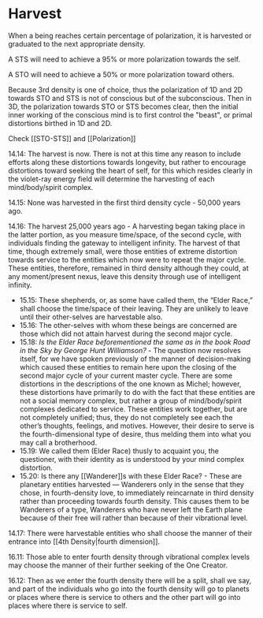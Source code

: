 # Harvest
When a being reaches certain percentage of polarization, it is harvested or graduated to the next appropriate density.

A STS will need to achieve a 95% or more polarization towards the self.

A STO will need to achieve a 50% or more polarization toward others.

Because 3rd density is one of choice, thus the polarization of 1D and 2D towards STO and STS is not of conscious but of the subconscious. Then in 3D, the polarization towards STO or STS becomes clear, then the initial inner working of the conscious mind is to first control the "beast", or primal distortions birthed in 1D and 2D.

Check [[STO-STS]] and [[Polarization]]

14.14: The harvest is now. There is not at this time any reason to include efforts along these distortions towards longevity, but rather to encourage distortions toward seeking the heart of self, for this which resides clearly in the violet-ray energy field will determine the harvesting of each mind/body/spirit complex.

14.15: None was harvested in the first third density cycle - 50,000 years ago.

14.16: The harvest 25,000 years ago - A harvesting began taking place in the latter portion, as you measure time/space, of the second cycle, with individuals finding the gateway to intelligent infinity. The harvest of that time, though extremely small, were those entities of extreme distortion towards service to the entities which now were to repeat the major cycle. These entities, therefore, remained in third density although they could, at any moment/present nexus, leave this density through use of intelligent infinity.
- 15.15: These shepherds, or, as some have called them, the “Elder Race,” shall choose the time/space of their leaving. They are unlikely to leave until their other-selves are harvestable also.
- 15.16: The other-selves with whom these beings are concerned are those which did not attain harvest during the second major cycle.
- 15.18: *Is the Elder Race beforementioned the same as in the book Road in the Sky by George Hunt Williamson?* - The question now resolves itself, for we have spoken previously of the manner of decision-making which caused these entities to remain here upon the closing of the second major cycle of your current master cycle. There are some distortions in the descriptions of the one known as Michel; however, these distortions have primarily to do with the fact that these entities are not a social memory complex, but rather a group of mind/body/spirit complexes dedicated to service. These entities work together, but are not completely unified; thus, they do not completely see each the other’s thoughts, feelings, and motives. However, their desire to serve is the fourth-dimensional type of desire, thus melding them into what you may call a brotherhood.
- 15.19: We called them (Elder Race) thusly to acquaint you, the questioner, with their identity as is understood by your mind complex distortion.
- 15.20: Is there any [[Wanderer]]s with these Elder Race? - These are planetary entities harvested — Wanderers only in the sense that they chose, in fourth-density love, to immediately reincarnate in third density rather than proceeding towards fourth density. This causes them to be Wanderers of a type, Wanderers who have never left the Earth plane because of their free will rather than because of their vibrational level.

14.17: There were harvestable entities who shall choose the manner of their entrance into [[4th Density|fourth dimension]].

16.11: Those able to enter fourth density through vibrational complex levels may choose the manner of their further seeking of the One Creator.

16.12: Then as we enter the fourth density there will be a split, shall we say, and part of the individuals who go into the fourth density will go to planets or places where there is service to others and the other part will go into places where there is service to self.